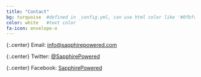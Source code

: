 ```yaml
---
title: "Contact"
bg: turquoise  #defined in _config.yml, can use html color like '#0fbfcf'
color: white   #text color
fa-icon: envelope-o
---
```


{:.center}
Email: <a class="ul" href="mailto:info@sapphirepowered.com">info@sapphirepowered.com</a>

{:.center}
Twitter: <a class="ul" href="https://twitter.com/SapphirePowered">@SapphirePowered</a>

{:.center}
Facebook: <a class="ul" href="https://facebook.com/SapphirePowered">SapphirePowered</a>